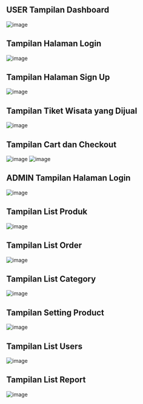 USER 
Tampilan Dashboard 
-------------------------------------------------------------------------------
![image](https://user-images.githubusercontent.com/90670459/217489627-d3191e2d-137d-4d39-9a60-2c0a7528d048.png)

Tampilan Halaman Login
-------------------------------------------------------------------------------
![image](https://user-images.githubusercontent.com/90670459/217489931-fbed270a-9615-4f45-9fe5-0eea794c63b9.png)

Tampilan Halaman Sign Up
-------------------------------------------------------------------------------
![image](https://user-images.githubusercontent.com/90670459/217490377-9c549091-0515-4d55-8da6-19a236fc28b4.png)

Tampilan Tiket Wisata yang Dijual 
-------------------------------------------------------------------------------
![image](https://user-images.githubusercontent.com/90670459/217489676-126c6300-2c7b-499a-b7e6-d96655d58fa1.png)

Tampilan Cart dan Checkout
-------------------------------------------------------------------------------
![image](https://user-images.githubusercontent.com/90670459/217490159-b059f482-c3ee-4efd-bf32-c6b67e175c27.png)
![image](https://user-images.githubusercontent.com/90670459/217490561-c63d8d27-5517-4879-913f-3b0ee70dc606.png)

ADMIN
Tampilan Halaman Login
-------------------------------------------------------------------------------
![image](https://user-images.githubusercontent.com/90670459/217490891-b8cd5cef-6b0c-4946-927d-904a6be0800f.png)

Tampilan List Produk
-------------------------------------------------------------------------------
![image](https://user-images.githubusercontent.com/90670459/217491114-5e2f1bad-0642-4495-9872-6a49de20e7df.png)

Tampilan List Order
-------------------------------------------------------------------------------
![image](https://user-images.githubusercontent.com/90670459/217491258-12718658-8d1f-4a02-9e8a-54ff2431ba10.png)

Tampilan List Category
-------------------------------------------------------------------------------
![image](https://user-images.githubusercontent.com/90670459/217491390-cf371d3c-94c1-49b1-8239-0de76ff26b93.png)

Tampilan Setting Product
-------------------------------------------------------------------------------
![image](https://user-images.githubusercontent.com/90670459/217491536-5e465cde-1718-4d1b-bf9f-d168c17c652b.png)

Tampilan List Users
-------------------------------------------------------------------------------
![image](https://user-images.githubusercontent.com/90670459/217491690-6f782e77-5ca9-4053-8a61-a9bf36772557.png)

Tampilan List Report
-------------------------------------------------------------------------------
![image](https://user-images.githubusercontent.com/90670459/217491883-3aab4404-4556-4fd4-a3f3-745244ba1b1d.png)









